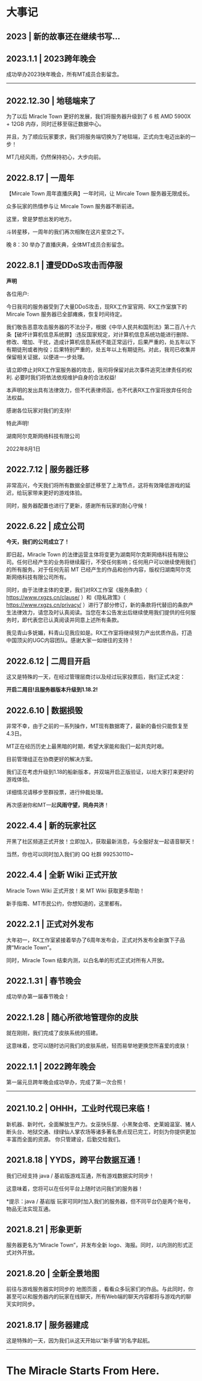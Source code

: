 # **大事记**

## **2023 | 新的故事还在继续书写...**

## **2023.1.1 | 2023跨年晚会**
成功举办2023快年晚会，所有MT成员合影留念。

***

## **2022.12.30 | 地毯端来了**
为了以后 Miracle Town 更好的发展，我们将服务器升级到了 6 核 AMD 5900X + 12GB 内存，同时迁移至宿迁数据中心。

并且，为了顺应玩家要求，我们将服务端切换为了地毯端，正式向生电迈出新的一步！

MT几经风雨，仍然保持初心，大步向前。

## **2022.8.17 | 一周年**
【Mircale Town 周年直播庆典】一年时间，让 Mircale Town 服务器无限成长。

众多玩家的热情参与让 Mircale Town 服务器不断前进。

这里，曾是梦想出发的地方。

斗转星移，一周年的我们再次相聚在这片星空之下。

晚 8：30 举办了直播庆典，全体MT成员合影留念。

## **2022.8.1 | 遭受DDoS攻击而停服**
**声明**

各位用户:

今日我司的服务器受到了大量DDoS攻击，现RX工作室官网、RX工作室旗下的 Mircale Town 服务器已全部瘫痪，恢复时间待定。

我们敬告恶意攻击服务器的不法分子，根据《中华人民共和国刑法》第二百八十六条【破坏计算机信息系统罪】:违反国家规定，对计算机信息系统功能进行删除、修改、增加、干扰，造成计算机信息系统不能正常运行，后果严重的，处五年以下有期徒刑或者拘役；后果特别严重的，处五年以上有期徒刑。对此，我司已收集并保留相关证据，以便进一-步处理。

请立即停止对RX工作室服务器的攻击，我司将保留对此次事件追究法律责任的权利.
必要时我们将依法依规维护自身的合法权益!

本声明的发出具有法律效力，但不代表律师函，也不代表RX工作室将放弃任何合法权益。

感谢各位玩家对我们的支持!

特此声明!

湖南阿尔克斯网络科技有限公司

2022年8月1日


## **2022.7.12 | 服务器迁移**
非常高兴，今天我们将所有数据全部迁移至了上海节点，这将有效降低游戏的延迟，给玩家带来更好的游戏体验。

同时，服务器配置也进行了更新，感谢所有玩家的耐心守候！

## **2022.6.22 | 成立公司**
**今天，我们的公司成立了！**

即日起，Miracle Town 的法律运营主体将变更为湖南阿尔克斯网络科技有限公司。任何已经产生的业务将继续履行，不受任何影响；任何用户可以继续使用我们的所有服务。对于任何先前 MT 已经产生的作品和创作内容，版权归湖南阿尔克斯网络科技有限公司所有。

同时，由于法律主体的变更，我们对RX工作室《服务条款》（ https://www.rxgzs.cn/clause/ ）和《隐私政策》（ https://www.rxgzs.cn/privacy/ ）进行了部分修订，新的条款将代替旧的条款产生法律效力，请您及时认真阅读。当您在本公告发出后继续使用我们提供的任何服务时，即代表您已认真阅读并同意上述所有条款。

我见青山多妩媚，料青山见我应如是。RX工作室将继续努力产出优质作品，打造中国顶尖的UGC内容团队。感谢大家一如继往的支持！

## **2022.6.12 | 二周目开启**
这又是特殊的一天，在经过管理层商讨以及经过玩家投票后，我们正式决定：

**开启二周目!且服务器版本升级到1.18.2!**

## **2022.6.10 | 数据损毁**
非常不幸，由于之前的一系列操作，MT现有数据寄了，最新的备份只能恢复至4.3日。

MT正在经历历史上最黑暗的时期，希望大家能和我们一起共克时艰。

目前管理组正在协商更好的解决方案。

我们正在考虑升级到1.18的船新版本，并双端开启正版验证，以给大家打来更好的游戏体验。

详细情况请移步至群投票，进行仲裁处理。

再次感谢你和MT一起**风雨守望，同舟共济**！

## **2022.4.4 | 新的玩家社区**
开黑了社区频道正式开放！立即加入，获取最新消息，与全服好友一起语音聊天！

当然，你也可以同时加入我们的 QQ 社群 992530110~

## **2022.4.4 | 全新 Wiki 正式开放**
Miracle Town Wiki 正式开放！来 MT Wiki 获取更多帮助！

新手指南、MT市民公约，你想知道的，这里都有。

## **2022.2.1 | 正式对外发布**
大年初一，RX工作室紧接着举办了6周年发布会，正式对外发布全新旗下子品牌“Miracle Town”。

同时，Miracle Town 结束内测，以白名单的形式正式对所有人开放。

## **2022.1.31 | 春节晚会**
成功举办第一届春节晚会！

## **2022.1.28 | 随心所欲地管理你的皮肤**
就在刚刚，我们完成了皮肤系统的搭建。

这意味着，您可以随时访问我们的皮肤系统，轻而易举地更换您所喜爱的皮肤！

## **2022.1.1 | 2022跨年晚会**
第一届元旦跨年晚会成功举办，完成了第一次合照！

***

## **2021.10.2 | OHHH，工业时代现已来临！**
新机器、新时代，全面解放生产力。女巫快乐屋、小黑聚会塔、史莱姆温室、猪人断头台、地狱交通、绿绿仙人掌农场等诸多著名景点现已完工，时刻为你提供更加丰富而全面的资源。
你只管建设，后勤交给我们。

## **2021.8.18 | YYDS，跨平台数据互通！**
我们已经支持 java / 基岩版游戏互通，所有游戏数据实时同步！

这意味着，您将可以在任何平台上随时访问我们的服务器！

*提示：java / 基岩版 玩家可同时加入我们的服务器，但不同平台仍是两个账号，物品无法实现互通。


## **2021.8.21 | 形象更新**
服务器更名为“Miracle Town”，并发布全新 logo、海报。同时，以内测的形式正式对外开放。

## **2021.8.20 | 全新全景地图**
前往与游戏服务器实时同步的 地图页面 ，看看众多玩家们的作品。与此同时，你甚至可以和服务器内的玩家在线聊天，所有Web端的聊天内容都将与游戏内的聊天实时同步。

## **2021.8.17 | 服务器建成**
这是特殊的一天，因为我们从这天开始以“新手镇”的名字起航。

***

# **The Miracle Starts From Here.**
